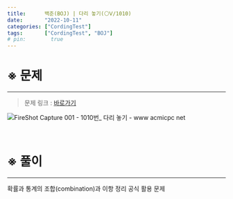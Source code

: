 ```yaml
---
title:      백준(BOJ) | 다리 놓기(⚪️Ⅴ/1010)
date:       "2022-10-11"
categories: ["CordingTest"]
tags:       ["CordingTest", "BOJ"]
# pin:        true
---
```


# ※ 문제
---
> 문제 링크 : [바로가기](https://www.acmicpc.net/problem/1010)

![FireShot Capture 001 - 1010번_ 다리 놓기 - www acmicpc net](https://user-images.githubusercontent.com/85896566/195081221-0e5fc014-be43-46b3-ae66-49a41bcbf7a2.png)

<br>

# ※ 풀이
---

확률과 통계의 조합(combination)과 이항 정리 공식 활용 문제

<!-- '한 사이트에는 최대 한 개의 다리만 연결될 수 있다.', 다리끼리는 서로 겹쳐질 수 없다.' -->